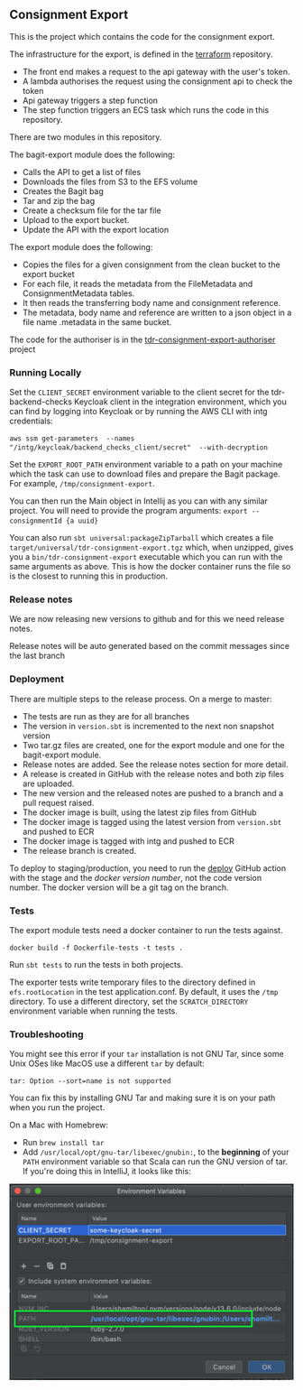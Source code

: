 ## Consignment Export
This is the project which contains the code for the consignment export. 

The infrastructure for the export, is defined in the [terraform]("https://github.com/nationalarchives/tdr-terraform-environments") repository.
* The front end makes a request to the api gateway with the user's token.
* A lambda authorises the request using the consignment api to check the token
* Api gateway triggers a step function
* The step function triggers an ECS task which runs the code in this repository.

There are two modules in this repository.

The bagit-export module does the following:

* Calls the API to get a list of files
* Downloads the files from S3 to the EFS volume
* Creates the Bagit bag
* Tar and zip the bag
* Create a checksum file for the tar file
* Upload to the export bucket.
* Update the API with the export location

The export module does the following:
* Copies the files for a given consignment from the clean bucket to the export bucket
* For each file, it reads the metadata from the FileMetadata and ConsignmentMetadata tables. 
* It then reads the transferring body name and consignment reference.
* The metadata, body name and reference are written to a json object in a file name <uuid>.metadata in the same bucket.

The code for the authoriser is in the [tdr-consignment-export-authoriser](https://github.com/nationalarchives/tdr-consignment-export-authoriser) project


### Running Locally

Set the `CLIENT_SECRET` environment variable to the client secret for the tdr-backend-checks Keycloak client in the integration environment, which you can find by logging into Keycloak or by running the AWS CLI with intg credentials:

```
aws ssm get-parameters  --names "/intg/keycloak/backend_checks_client/secret"  --with-decryption
```

Set the `EXPORT_ROOT_PATH` environment variable to a path on your machine which the task can use to download files and prepare the Bagit package. For example, `/tmp/consignment-export`.

You can then run the Main object in Intellij as you can with any similar project. You will need to provide the program arguments: `export --consignmentId {a uuid}`

You can also run `sbt universal:packageZipTarball` which creates a file `target/universal/tdr-consignment-export.tgz` which, when unzipped, gives you a `bin/tdr-consignment-export` executable which you can run with the same arguments as above. This is how the docker container runs the file so is the closest to running this in production.

### Release notes
We are now releasing new versions to github and for this we need release notes. 

Release notes will be auto generated based on the commit messages since the last branch 

### Deployment
There are multiple steps to the release process. On a merge to master:
* The tests are run as they are for all branches
* The version in `version.sbt` is incremented to the next non snapshot version
* Two tar.gz files are created, one for the export module and one for the bagit-export module.
* Release notes are added. See the release notes section for more detail.
* A release is created in GitHub with the release notes and both zip files are uploaded.
* The new version and the released notes are pushed to a branch and a pull request raised.
* The docker image is built, using the latest zip files from GitHub
* The docker image is tagged using the latest version from `version.sbt` and pushed to ECR
* The docker image is tagged with intg and pushed to ECR
* The release branch is created.


To deploy to staging/production, you need to run the [deploy](https://github.com/nationalarchives/tdr-consignment-export/actions/workflows/deploy.yml) GitHub action with the stage and the <em>docker version number</em>, not the code version number. The docker version will be a git tag on the branch.

### Tests

The export module tests need a docker container to run the tests against.

```shell
docker build -f Dockerfile-tests -t tests .
```

Run `sbt tests` to run the tests in both projects.

The exporter tests write temporary files to the directory defined in `efs.rootLocation` in the test application.conf. By default, it uses the `/tmp` directory. To use a different directory, set the `SCRATCH_DIRECTORY` environment variable when running the tests.

### Troubleshooting

You might see this error if your `tar` installation is not GNU Tar, since some Unix OSes like MacOS use a different `tar` by default:

```
tar: Option --sort=name is not supported
```

You can fix this by installing GNU Tar and making sure it is on your path when you run the project.

On a Mac with Homebrew:

* Run `brew install tar`
* Add `/usr/local/opt/gnu-tar/libexec/gnubin:`, to the **beginning** of your `PATH` environment variable so that Scala can run the GNU version of tar. If you're  doing this in IntelliJ, it looks like this:

![](./docs/images/mac-tar-path.png)
